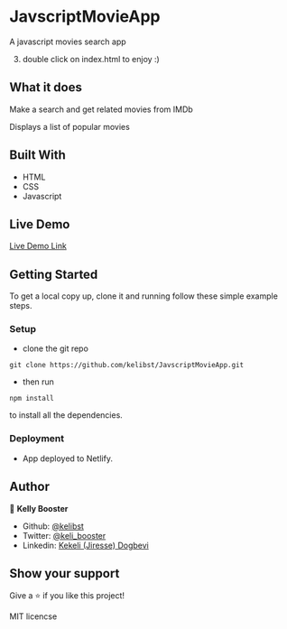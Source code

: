 # JavscriptMovieApp

A javascript movies search app


3. double click on index.html to enjoy :)



## What it does

Make a search and get related movies from IMDb 

Displays a list of popular movies

## Built With

- HTML
- CSS
- Javascript


## Live Demo

[Live Demo Link](https://keen-bardeen-5182dc.netlify.app/)




## Getting Started

To get a local copy up, clone it and running follow these simple example steps.



### Setup

- clone the git repo
```
git clone https://github.com/kelibst/JavscriptMovieApp.git
```
- then run 
```
npm install
```
to install all the dependencies.




### Deployment

- App deployed to Netlify.

## Author

👤 **Kelly Booster**

- Github: [@kelibst](https://github.com/kelibst)
- Twitter: [@keli_booster](https://twitter.com/keli_booster)
- Linkedin: [Kekeli (Jiresse) Dogbevi
](https://www.linkedin.com/in/kekeli-dogbevi-958272108/)

## Show your support

Give a ⭐️ if you like this project!


MIT licencse
